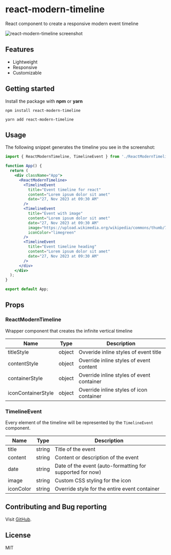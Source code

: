 # react-modern-timeline

React component to create a responsive modern event timeline

![react-modern-timeline screenshot](https://github.com/gagantripathi22/react-modern-timeline/assets/32246605/c6de5941-98c2-45ff-8967-8d09d0260641)

## Features

- Lightweight
- Responsive
- Customizable

## Getting started

Install the package with **npm** or **yarn**

`npm install react-modern-timeline`

`yarn add react-modern-timeline`

## Usage

The following snippet generates the timeline you see in the screenshot:

```jsx
import { ReactModernTimeline, TimelineEvent } from './ReactModernTimeline';

function App() {
  return (
    <div className="App">
      <ReactModernTimeline>
        <TimelineEvent
          title="Event timeline for react"
          content="Lorem ipsum dolor sit amet"
          date="27, Nov 2023 at 09:30 AM"
        />
        <TimelineEvent
          title="Event with image"
          content="Lorem ipsum dolor sit amet"
          date="27, Nov 2023 at 09:30 AM"
          image="https://upload.wikimedia.org/wikipedia/commons/thumb/7/7c/Sydney_Opera_House_-_Dec_2008.jpg/800px-Sydney_Opera_House_-_Dec_2008.jpg"
          iconColor="limegreen"
        />
        <TimelineEvent
          title="Event timeline heading"
          content="Lorem ipsum dolor sit amet"
          date="27, Nov 2023 at 09:30 AM"
        />
      </div>
    </div>
  );
}

export default App;
```

## Props

### ReactModernTimeline

Wrapper component that creates the infinite vertical timeline

| Name               | Type   | Description                               |
| ------------------ | ------ | ----------------------------------------- |
| titleStyle         | object | Ovveride inline styles of event title     |
| contentStyle       | object | Override inline styles of event content   |
| containerStyle     | object | Override inline styles of event container |
| iconContainerStyle | object | Override inline styles of icon container  |

### TimelineEvent

Every element of the timeline will be represented by the `TimelineEvent` component.

| Name      | Type   | Description                                               |
| --------- | ------ | --------------------------------------------------------- |
| title     | string | Title of the event                                        |
| content   | string | Content or description of the event                       |
| date      | string | Date of the event (auto-formatting for supported for now) |
| image     | string | Custom CSS styling for the icon                           |
| iconColor | string | Override style for the entire event container             |

## Contributing and Bug reporting

Visit [GitHub](https://github.com/gagantripathi22/react-modern-timeline).

## License

MIT

